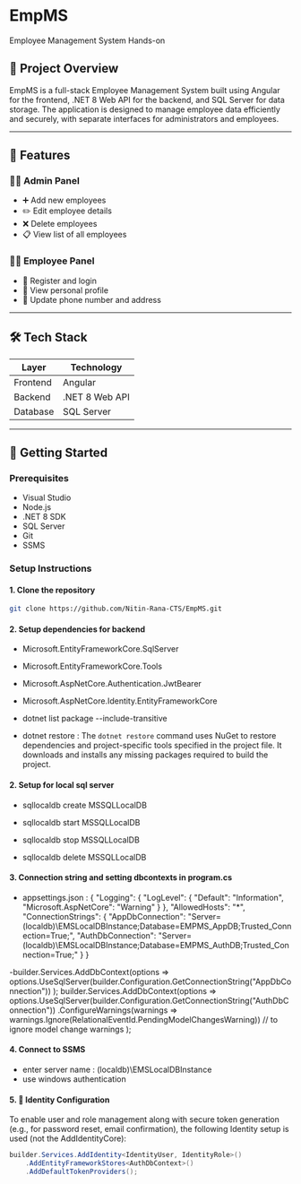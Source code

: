 # EmpMS
Employee Management System Hands-on

## 📌 Project Overview

EmpMS is a full-stack Employee Management System built using Angular for the frontend, .NET 8 Web API for the backend, and SQL Server for data storage. The application is designed to manage employee data efficiently and securely, with separate interfaces for administrators and employees.

---

## 🧩 Features

### 👨‍💼 Admin Panel
- ➕ Add new employees
- ✏️ Edit employee details
- ❌ Delete employees
- 📋 View list of all employees

### 👨‍💻 Employee Panel
- 📝 Register and login
- 👤 View personal profile
- 📱 Update phone number and address

---

## 🛠️ Tech Stack

| Layer       | Technology         |
|-------------|--------------------|
| Frontend    | Angular            |
| Backend     | .NET 8 Web API     |
| Database    | SQL Server         |

---

## 🚀 Getting Started

### Prerequisites
- Visual Studio
- Node.js
- .NET 8 SDK
- SQL Server
- Git
- SSMS

### Setup Instructions

#### 1. Clone the repository
```bash
git clone https://github.com/Nitin-Rana-CTS/EmpMS.git
```
#### 2. Setup dependencies for backend
<!-- - Microsoft.EntityFrameworkCore -->
- Microsoft.EntityFrameworkCore.SqlServer
- Microsoft.EntityFrameworkCore.Tools
- Microsoft.AspNetCore.Authentication.JwtBearer
- Microsoft.AspNetCore.Identity.EntityFrameworkCore

- dotnet list package --include-transitive
- dotnet restore : The `dotnet restore` command uses NuGet to restore dependencies and project-specific tools specified in the project file. It downloads and installs any missing packages required to build the project.


#### 2. Setup for local sql server
- sqllocaldb create MSSQLLocalDB
- sqllocaldb start MSSQLLocalDB

- sqllocaldb stop MSSQLLocalDB
- sqllocaldb delete MSSQLLocalDB


#### 3. Connection string and setting dbcontexts in program.cs
- appsettings.json :
    {
  "Logging": {
    "LogLevel": {
      "Default": "Information",
      "Microsoft.AspNetCore": "Warning"
    }
  },
  "AllowedHosts": "*",
  "ConnectionStrings": {
    "AppDbConnection": "Server=(localdb)\\EMSLocalDBInstance;Database=EMPMS_AppDB;Trusted_Connection=True;",
    "AuthDbConnection": "Server=(localdb)\\EMSLocalDBInstance;Database=EMPMS_AuthDB;Trusted_Connection=True;"
  }
}

-builder.Services.AddDbContext<AppDbContext>(options => 
    options.UseSqlServer(builder.Configuration.GetConnectionString("AppDbConnection"))
);
builder.Services.AddDbContext<AuthDbContext>(options =>
    options.UseSqlServer(builder.Configuration.GetConnectionString("AuthDbConnection"))
    .ConfigureWarnings(warnings => warnings.Ignore(RelationalEventId.PendingModelChangesWarning)) // to ignore model change warnings
);


#### 4. Connect to SSMS
- enter server name : (localdb)\EMSLocalDBInstance
- use windows authentication

#### 5. 🔐 Identity Configuration

To enable user and role management along with secure token generation (e.g., for password reset, email confirmation), the following Identity setup is used (not the AddIdentityCore):

```csharp
builder.Services.AddIdentity<IdentityUser, IdentityRole>()
    .AddEntityFrameworkStores<AuthDbContext>()
    .AddDefaultTokenProviders();

